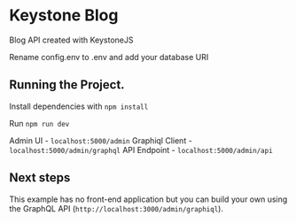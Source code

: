 # Keystone Blog

Blog API created with KeystoneJS

Rename config.env to .env and add your database URI

## Running the Project.

Install dependencies with `npm install`

Run `npm run dev`

Admin UI - `localhost:5000/admin`
Graphiql Client - `localhost:5000/admin/graphql`
API Endpoint - `localhost:5000/admin/api`


## Next steps

This example has no front-end application but you can build your own using the GraphQL API (`http://localhost:3000/admin/graphiql`).
